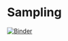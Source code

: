 # Sampling

[![Binder](https://mybinder.org/badge_logo.svg)](https://mybinder.org/v2/gh/nevermind78/Sampling/master)
